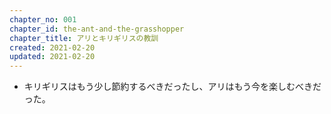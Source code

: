 ```yaml
---
chapter_no: 001
chapter_id: the-ant-and-the-grasshopper
chapter_title: アリとキリギリスの教訓
created: 2021-02-20
updated: 2021-02-20
---
```

- キリギリスはもう少し節約するべきだったし、アリはもう今を楽しむべきだった。
